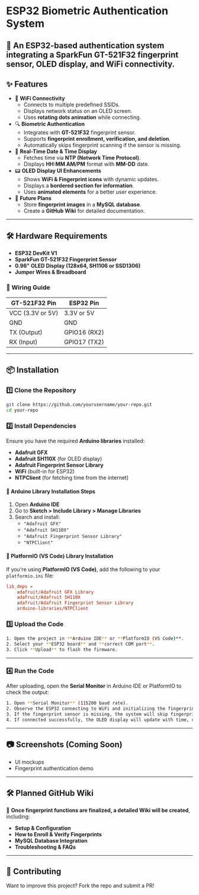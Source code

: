 # ESP32 Biometric Authentication System

🚀 **An ESP32-based authentication system integrating a SparkFun GT-521F32 fingerprint sensor, OLED display, and WiFi connectivity.**
---
## ✨ Features
- 📡 **WiFi Connectivity**  
  - Connects to multiple predefined SSIDs.  
  - Displays network status on an OLED screen.  
  - Uses **rotating dots animation** while connecting.  
- 🔍 **Biometric Authentication**  
  - Integrates with **GT-521F32** fingerprint sensor.  
  - Supports **fingerprint enrollment, verification, and deletion**.  
  - Automatically skips fingerprint scanning if the sensor is missing.  
- 📅 **Real-Time Date & Time Display**  
  - Fetches time via **NTP (Network Time Protocol)**.  
  - Displays **HH:MM AM/PM** format with **MM-DD** date.  
- 📟 **OLED Display UI Enhancements**  
  - Shows **WiFi & Fingerprint icons** with dynamic updates.  
  - Displays a **bordered section for information**.  
  - Uses **animated elements** for a better user experience.  
- 💾 **Future Plans**  
  - Store **fingerprint images** in a **MySQL database**.  
  - Create a **GitHub Wiki** for detailed documentation.

---

## 🛠️ **Hardware Requirements**
- **ESP32 DevKit V1**  
- **SparkFun GT-521F32 Fingerprint Sensor**  
- **0.96" OLED Display (128x64, SH1106 or SSD1306)**  
- **Jumper Wires & Breadboard**  

### **🔌 Wiring Guide**
| **GT-521F32 Pin** | **ESP32 Pin** |
|-------------------|--------------|
| VCC (3.3V or 5V) | 3.3V or 5V   |
| GND              | GND          |
| TX (Output)      | GPIO16 (RX2) |
| RX (Input)       | GPIO17 (TX2) |

---

## 📦 **Installation**
### **1️⃣ Clone the Repository**
```sh
git clone https://github.com/yourusername/your-repo.git
cd your-repo
```

### **2️⃣ Install Dependencies**
Ensure you have the required **Arduino libraries** installed:

- **Adafruit GFX**  
- **Adafruit SH110X** (for OLED display)  
- **Adafruit Fingerprint Sensor Library**  
- **WiFi** (built-in for ESP32)  
- **NTPClient** (for fetching time from the internet)

#### **📌 Arduino Library Installation Steps**
1. Open **Arduino IDE**  
2. Go to **Sketch > Include Library > Manage Libraries**  
3. Search and install:
   - `"Adafruit GFX"`
   - `"Adafruit SH110X"`
   - `"Adafruit Fingerprint Sensor Library"`
   - `"NTPClient"`

#### **📌 PlatformIO (VS Code) Library Installation**
If you're using **PlatformIO (VS Code)**, add the following to your `platformio.ini` file:
```ini
lib_deps =
    adafruit/Adafruit GFX Library
    adafruit/Adafruit SH110X
    adafruit/Adafruit Fingerprint Sensor Library
    arduino-libraries/NTPClient
```

### **3️⃣ Upload the Code**
```sh
1. Open the project in **Arduino IDE** or **PlatformIO (VS Code)**.  
2. Select your **ESP32 board** and **correct COM port**.  
3. Click **Upload** to flash the firmware.  
```
---
### **4️⃣ Run the Code**
After uploading, open the **Serial Monitor** in Arduino IDE or PlatformIO to check the output:  

```sh
1. Open **Serial Monitor** (115200 baud rate).
2. Observe the ESP32 connecting to WiFi and initializing the fingerprint sensor.
3. If the fingerprint sensor is missing, the system will skip fingerprint functions.
4. If connected successfully, the OLED display will update with time, date, WiFi, and fingerprint status.
```
---
## 📷 **Screenshots (Coming Soon)**
- UI mockups  
- Fingerprint authentication demo  

---

## 🛠️ **Planned GitHub Wiki**
📖 **Once fingerprint functions are finalized, a detailed Wiki will be created**, including:
- **Setup & Configuration**
- **How to Enroll & Verify Fingerprints**
- **MySQL Database Integration**
- **Troubleshooting & FAQs**

---

## 🤝 **Contributing**
Want to improve this project? Fork the repo and submit a PR!  
